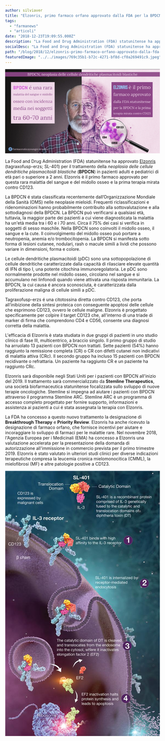```yaml
---
author: silviaver
title: "Elzonris, primo farmaco orfano approvato dalla FDA per la BPDCN"
tags:
  - "farmanews"
  - "articoli"
date: "2018-12-23T19:09:55.000Z"
description: "La Food and Drug Administration (FDA) statunitense ha approvato Elzonris (tagraxofusp-erzs; SL-401) per il trattamento della neoplasia delle cellule dendritiche plasmacitoidi blastiche (BPDCN) in pazienti adulti e pediatrici di età pari o superiore a 2 anni. Elzonris è il primo farmaco approvato per questa rara malattia del sangue e del midollo osseo e la prima terapia mirata contro CD123."
socialDesc: "La Food and Drug Administration (FDA) statunitense ha approvato Elzonris (tagraxofusp-erzs; SL-401) per il trattamento della neoplasia delle cellule dendritiche plasmacitoidi blastiche (BPDCN) in pazienti adulti e pediatrici di età pari o superiore a 2 anni. Elzonris è il primo farmaco approvato per questa rara malattia del sangue e del midollo osseo e la prima terapia mirata contro CD123."
path: "/blog/2018/12/elzonris-primo-farmaco-orfano-approvato-dalla-fda-per-la-bpdcn/"
featuredImage: "../../images/769c35b1-b72c-4271-bf8d-cf0a269491c9.jpeg"
---
```


![null](../../images/769c35b1-b72c-4271-bf8d-cf0a269491c9.jpeg)

La Food and Drug Administration (FDA) statunitense ha approvato [Elzonris](https://www.fda.gov/NewsEvents/Newsroom/PressAnnouncements/ucm629020.htm) (tagraxofusp-erzs; SL-401) per il trattamento della _neoplasia delle cellule dendritiche plasmacitoidi blastiche_ (**BPDCN**) in pazienti adulti e pediatrici di età pari o superiore a 2 anni. Elzonris è il primo farmaco approvato per questa rara malattia del sangue e del midollo osseo e la prima terapia mirata contro CD123.

La BPDCN é stata classificata recentemente dall’Organizzazione Mondiale della Sanità (OMS) nelle neoplasie mieloidi. Frequenti riclassificazioni e ridenominazioni hanno probabilmente contribuito alla sottovalutazione e alla sottodiagnosi della BPDCN. La BPDCN può verificarsi a qualsiasi età, tuttavia, la maggior parte dei pazienti a cui viene diagnosticata la malattia ha un'età media tra i 60 e i 70 anni. Circa il 75% dei casi si verifica in soggetti di sesso maschile. Nella BPDCN sono coinvolti il midollo osseo, il sangue e la cute. Il coinvolgimento del midollo osseo può portare a neutropenia, anemia e/o trombocitopenia. La BPDCN si manifesta sotto forma di lesioni cutanee, nodulari, rash o macule simili a lividi che possono variare in dimensioni, forma e colore.

Le cellule dendritiche plasmacitoidi (pDC) sono una sottopopolazione di cellule dendritiche caratterizzate dalla capacità di rilasciare elevate quantità di IFN di tipo I, una potente citochina immunoregolatoria. Le pDC sono normalmente prodotte nel midollo osseo, circolano nel sangue e si accumulano nei linfonodi quando viene attivata una risposta immunitaria. La BPDCN, la cui causa é ancora sconosciuta, è caratterizzata dalla proliferazione maligna di cellule simili a pDC.

Tagraxofusp-erzs é una citotossina diretta contro CD123, che porta all’inibizione della sintesi proteica con conseguente apoptosi delle cellule che esprimono CD123, ovvero le cellule maligne. Elzonris è progettato specificamente per colpire il target CD123 che, all'interno di una triade di marker di firma che comprendono CD4 e CD56, consente una diagnosi corretta della malattia.

L'efficacia di Elzonris è stata studiata in due gruppi di pazienti in uno studio clinico di fase III, multicentrico, a braccio singolo. Il primo gruppo di studio ha arruolato 13 pazienti con BPDCN non trattati. Sette pazienti (54%) hanno raggiunto la remissione completa (CR) o CR con difetti cutanei non indicativi di malattia attiva (CRc). Il secondo gruppo ha incluso 15 pazienti con BPDCN recidivante o refrattaria. Un paziente ha raggiunto CR e un paziente ha raggiunto CRc.

Elzonris sarà disponibile negli Stati Uniti per i pazienti con BPDCN all'inizio del 2019. Il trattamento sarà commercializzato da **Stemline Therapeutics**, una società biofarmaceutica statunitense focalizzata sullo sviluppo di nuove terapie oncologiche. Stemline si impegna ad aiutare i pazienti con BPDCN attraverso il programma Stemline ARC. Stemline ARC è un programma di accesso completo progettato per fornire supporto, informazioni e assistenza ai pazienti a cui é stata assegnata la terapia con Elzonris.

La FDA ha concesso a questo nuovo trattamento la designazione di **Breakthrough Therapy** e **Priority Review**. Elzonris ha anche ricevuto la designazione di farmaco orfano, che fornisce incentivi per aiutare e incoraggiare lo sviluppo di farmaci per le malattie rare. Nel novembre 2018, l'Agenzia Europea per i Medicinali (EMA) ha concesso a Elzonris una valutazione accelerata per la presentazione della domanda di autorizzazione all'immissione in commercio prevista per il primo trimestre 2019. Elzonris è stato valutato in ulteriori studi clinici per diverse indicazioni terapeutiche compresa la leucemia cronica mielomonocitica (CMML), la mielofibrosi (MF) e altre patologie positive a CD123.

![null](../../images/b9f63af7-e9f6-4580-9536-6c0fa37a94be.jpeg)
